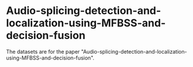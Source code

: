 # Audio-splicing-detection-and-localization-using-MFBSS-and-decision-fusion
The datasets are for the paper "Audio-splicing-detection-and-localization-using-MFBSS-and-decision-fusion".

